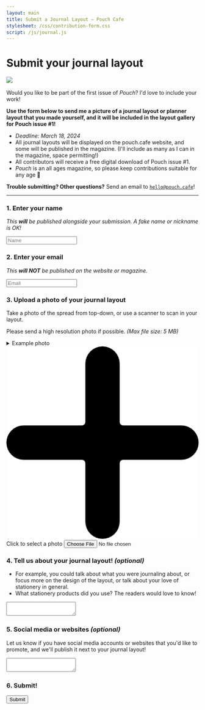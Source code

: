 ```yaml
---
layout: main
title: Submit a Journal Layout — Pouch Cafe
stylesheet: /css/contribution-form.css
script: /js/journal.js
---
```


<div class="page">

# Submit your journal layout

<img src="/images/contribute-layout.png">

Would you like to be part of the first issue of _Pouch_?
I'd love to include your work!

**Use the form below to send me a picture of a journal layout or planner layout that you made yourself, and it will be included in the layout gallery for Pouch issue #1!**

<ul>
  <li><em>Deadline: March 18, 2024</em>
  <li>All journal layouts will be displayed on the pouch.cafe website, and some will be published in the magazine. (I'll include as many as I can in the magazine, space permitting!)
  <li>All contributors will receive a free digital download of Pouch issue #1.
  <li> <em>Pouch</em> is an all ages magazine, so please keep contributions suitable for any age 💖
</ul>


**Trouble submitting? Other questions?** Send an email to <code>hello@pouch.cafe</code>!

---

<form id="journalsubmit">

### 1. Enter your name

_This **will** be published alongside your submission. A fake name or nickname is OK!_

<input id="name" type="text" name="name" value="" placeholder="Name" required minlength="1"/>
<span class="error"></span>

### 2. Enter your email

_This **will NOT** be published on the website or magazine._

<input id="email" type="email" name="email" value="" placeholder="Email" required/>
<span class="error"></span>

### 3. Upload a photo of your journal layout

Take a photo of the spread from top-down, or use a scanner to scan in your layout.

Please send a high resolution photo if possible. _(Max file size: 5 MB)_

<details class="inline">
  <summary>Example photo</summary>
  <img src="/images/sample-journal-photo.jpg"/>
</details>


<label id="upload-photo" taborder="0">
  <img src="/images/add.png"  class="plus"/>
  Click to select a photo
  <input type="file" accept="image/*" required id="journal-img-input"/>
</label>
<span class="error"></span>

<div id="canvas-house">
  <canvas id="preview-journal" height=0 width=0></canvas>
  <input type="button" id="reset-photo" value="✖️ Remove photo" hidden></button>
</div>

### 4. Tell us about your journal layout! _(optional)_

- For example, you could talk about what you were journaling about, or focus more on the design of the layout, or talk about your love of stationery in general.
- What stationery products did you use? The readers would love to know!

<textarea id="layout-description"></textarea>

### 5. Social media or websites _(optional)_

Let us know if you have social media accounts or websites that you'd like to promote, and we'll publish it next to your journal layout!

<textarea id="social-media"></textarea>

### 6. Submit!

<input type="submit" />

<div id="submitting" hidden>
  <img src="/images/loading-spinner.gif" height="40" width="40"> Submitting form...
</div>

<div id="submitting-error" class="error" hidden>
</div>

</form>

</div>